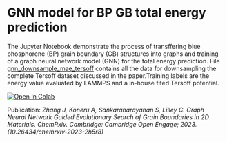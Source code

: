 # GNN model for BP GB total energy prediction
The Jupyter Notebook demonstrate the process of transffering blue phosphorene (BP) grain boundary (GB) structures into graphs and training of a graph neural network model (GNN) for the total energy prediction. File [gnn_downsample_mae_tersoff](gnn_downsample_mae_tersoff.csv) contains all the data for downsampling the complete Tersoff dataset discussed in the paper.Training labels are the energy value evaluated by LAMMPS and a in-house fited Tersoff potential.

[![Open In Colab](https://colab.research.google.com/assets/colab-badge.svg)](https://colab.research.google.com/github/JannarZ/gnn_bp_gb_tersoff/blob/main/gnn_model_for_predicting_grain_boundaries_in_blue_phosphorene_tersoff.ipynb)

Publication: 
*Zhang J, Koneru A, Sankaranarayanan S, Lilley C. Graph Neural Network Guided Evolutionary Search of Grain Boundaries in 2D Materials. ChemRxiv. Cambridge: Cambridge Open Engage; 2023. (10.26434/chemrxiv-2023-2h5r8)*  

